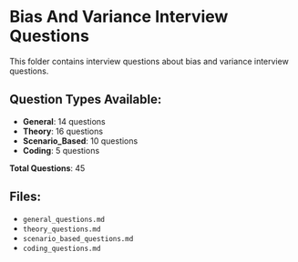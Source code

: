 # Bias And Variance Interview Questions

This folder contains interview questions about bias and variance interview questions.

## Question Types Available:

- **General**: 14 questions
- **Theory**: 16 questions
- **Scenario_Based**: 10 questions
- **Coding**: 5 questions

**Total Questions**: 45

## Files:

- `general_questions.md`
- `theory_questions.md`
- `scenario_based_questions.md`
- `coding_questions.md`
